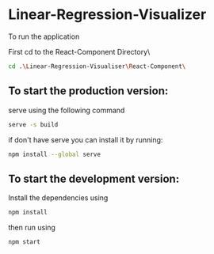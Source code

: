 # Linear-Regression-Visualizer

To run the application

First cd to the React-Component Directory\

```sh
cd .\Linear-Regression-Visualiser\React-Component\
```

## To start the production version:

serve using the following command

```sh
serve -s build
```

if don't have serve you can install it by running:

```sh
npm install --global serve
```

## To start the development version:

Install the dependencies using

```sh
npm install
```

then run using

```sh
npm start
```
